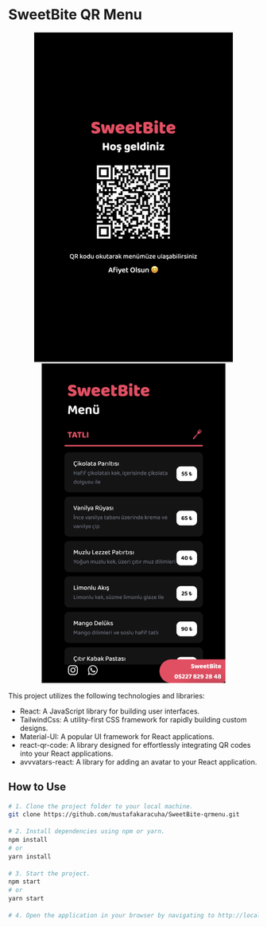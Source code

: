 # SweetBite QR Menu

<p align="center">
  <img src="https://github.com/mustafakaracuha/SweetBite-qrmenu/blob/main/src/assets/app/1.png" alt="Home" width="400" />
  <img src="https://github.com/mustafakaracuha/SweetBite-qrmenu/blob/main/src/assets/app/3.png" alt="Detail" width="370" />
</p>

This project utilizes the following technologies and libraries:

- React: A JavaScript library for building user interfaces.
- TailwindCss: A utility-first CSS framework for rapidly building custom designs.
- Material-UI: A popular UI framework for React applications.
- react-qr-code: A library designed for effortlessly integrating QR codes into your React applications.
- avvvatars-react: A library for adding an avatar to your React application.

## How to Use

```bash
# 1. Clone the project folder to your local machine.
git clone https://github.com/mustafakaracuha/SweetBite-qrmenu.git

# 2. Install dependencies using npm or yarn.
npm install
# or
yarn install

# 3. Start the project.
npm start
# or
yarn start

# 4. Open the application in your browser by navigating to http://localhost:5173.
